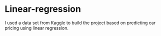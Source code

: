 # Linear-regression
I used a data set from Kaggle to build the project based on predicting car pricing using linear regression.
